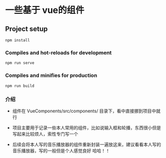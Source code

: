 # 一些基于 vue的组件

## Project setup
```
npm install
```

### Compiles and hot-reloads for development
```
npm run serve
```

### Compiles and minifies for production
```
npm run build
```

### 介绍
+ 组件在 VueComponents/src/components/ 目录下，看中直接挪到项目中就行

+ 项目主要用于记录一些本人常用的组件，比如说输入框和轮播，东西很小但是写起来比较烦人，索性专门写一个

+ 后续会将本人写的音乐播放器的组件重新封装一遍放这来，建议看看本人写的音乐播放器，写的一般但是个人感觉良好 哈哈！！
